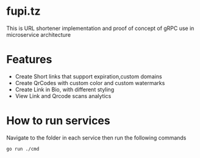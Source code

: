 # fupi.tz
This is URL shortener implementation and proof of concept of gRPC use in microservice architecture

# Features
* Create Short links that support expiration,custom domains
* Create QrCodes with custom color and custom watermarks
* Create Link in Bio, with different styling
* View Link and Qrcode scans analytics 

# How to run services
Navigate to the folder in each service then run the following commands

`go run ./cmd`